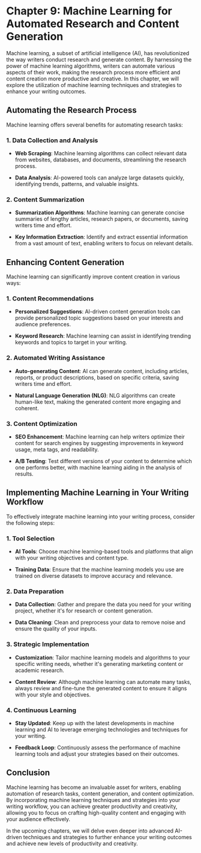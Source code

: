 Chapter 9: Machine Learning for Automated Research and Content Generation
=========================================================================

Machine learning, a subset of artificial intelligence (AI), has revolutionized the way writers conduct research and generate content. By harnessing the power of machine learning algorithms, writers can automate various aspects of their work, making the research process more efficient and content creation more productive and creative. In this chapter, we will explore the utilization of machine learning techniques and strategies to enhance your writing outcomes.

Automating the Research Process
-------------------------------

Machine learning offers several benefits for automating research tasks:

### 1. **Data Collection and Analysis**

* **Web Scraping**: Machine learning algorithms can collect relevant data from websites, databases, and documents, streamlining the research process.

* **Data Analysis**: AI-powered tools can analyze large datasets quickly, identifying trends, patterns, and valuable insights.

### 2. **Content Summarization**

* **Summarization Algorithms**: Machine learning can generate concise summaries of lengthy articles, research papers, or documents, saving writers time and effort.

* **Key Information Extraction**: Identify and extract essential information from a vast amount of text, enabling writers to focus on relevant details.

Enhancing Content Generation
----------------------------

Machine learning can significantly improve content creation in various ways:

### 1. **Content Recommendations**

* **Personalized Suggestions**: AI-driven content generation tools can provide personalized topic suggestions based on your interests and audience preferences.

* **Keyword Research**: Machine learning can assist in identifying trending keywords and topics to target in your writing.

### 2. **Automated Writing Assistance**

* **Auto-generating Content**: AI can generate content, including articles, reports, or product descriptions, based on specific criteria, saving writers time and effort.

* **Natural Language Generation (NLG)**: NLG algorithms can create human-like text, making the generated content more engaging and coherent.

### 3. **Content Optimization**

* **SEO Enhancement**: Machine learning can help writers optimize their content for search engines by suggesting improvements in keyword usage, meta tags, and readability.

* **A/B Testing**: Test different versions of your content to determine which one performs better, with machine learning aiding in the analysis of results.

Implementing Machine Learning in Your Writing Workflow
------------------------------------------------------

To effectively integrate machine learning into your writing process, consider the following steps:

### 1. **Tool Selection**

* **AI Tools**: Choose machine learning-based tools and platforms that align with your writing objectives and content type.

* **Training Data**: Ensure that the machine learning models you use are trained on diverse datasets to improve accuracy and relevance.

### 2. **Data Preparation**

* **Data Collection**: Gather and prepare the data you need for your writing project, whether it's for research or content generation.

* **Data Cleaning**: Clean and preprocess your data to remove noise and ensure the quality of your inputs.

### 3. **Strategic Implementation**

* **Customization**: Tailor machine learning models and algorithms to your specific writing needs, whether it's generating marketing content or academic research.

* **Content Review**: Although machine learning can automate many tasks, always review and fine-tune the generated content to ensure it aligns with your style and objectives.

### 4. **Continuous Learning**

* **Stay Updated**: Keep up with the latest developments in machine learning and AI to leverage emerging technologies and techniques for your writing.

* **Feedback Loop**: Continuously assess the performance of machine learning tools and adjust your strategies based on their outcomes.

Conclusion
----------

Machine learning has become an invaluable asset for writers, enabling automation of research tasks, content generation, and content optimization. By incorporating machine learning techniques and strategies into your writing workflow, you can achieve greater productivity and creativity, allowing you to focus on crafting high-quality content and engaging with your audience effectively.

In the upcoming chapters, we will delve even deeper into advanced AI-driven techniques and strategies to further enhance your writing outcomes and achieve new levels of productivity and creativity.
